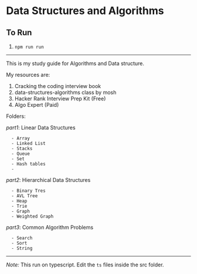 
# Data Structures and Algorithms

## To Run

1. `npm run run`

----

This is my study guide for Algorithms and Data structure.

My resources are:

1. Cracking the coding interview book
2. data-structures-algorithms class by mosh
3. Hacker Rank Interview Prep Kit (Free)
4. Algo Expert (Paid)

Folders:

  *part1*: Linear Data Structures

      - Array
      - Linked List
      - Stacks
      - Queue
      - Set
      - Hash tables
      - 
  *part2*: Hierarchical Data Structures

      - Binary Tres
      - AVL Tree
      - Heap
      - Trie
      - Graph
      - Weighted Graph

  *part3*: Common Algorithm Problems

      - Search
      - Sort
      - String

----

*Note:* This run on typescript. Edit the `ts` files inside the src folder.

